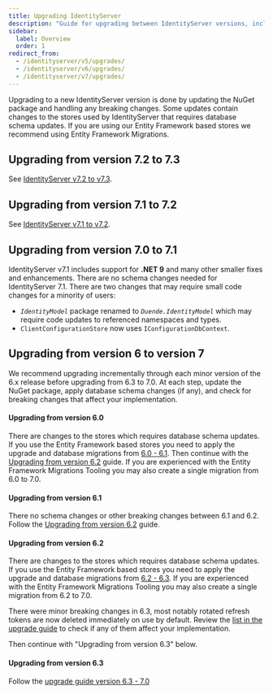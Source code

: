 ```yaml
---
title: Upgrading IdentityServer
description: "Guide for upgrading between IdentityServer versions, including instructions for database migrations, breaking changes, and version-specific upgrade paths."
sidebar:
  label: Overview
  order: 1
redirect_from:
  - /identityserver/v5/upgrades/
  - /identityserver/v6/upgrades/
  - /identityserver/v7/upgrades/
---
```



Upgrading to a new IdentityServer version is done by updating the NuGet package and handling any breaking
changes. Some updates contain changes to the stores used by IdentityServer that requires database
schema updates. If you are using our Entity Framework based stores we recommend using Entity Framework
Migrations.

## Upgrading from version 7.2 to 7.3

See [IdentityServer v7.2 to v7.3](/identityserver/upgrades/v7_2-to-v7_3.md).

## Upgrading from version 7.1 to 7.2

See [IdentityServer v7.1 to v7.2](/identityserver/upgrades/v7_1-to-v7_2.md).

## Upgrading from version 7.0 to 7.1

IdentityServer v7.1 includes support for **.NET 9** and many other smaller fixes and
enhancements. There are no schema changes needed for IdentityServer 7.1. There are two changes that may require small
code changes for a minority of users:

- *`IdentityModel`* package renamed to *`Duende.IdentityModel`* which may require code updates to referenced namespaces
  and types.
- `ClientConfigurationStore` now uses `IConfigurationDbContext`.

## Upgrading from version 6 to version 7

We recommend upgrading incrementally through each minor version of the 6.x release before upgrading from
6.3 to 7.0. At each step, update the NuGet package, apply database schema changes (if any), and check for
breaking changes that affect your implementation.

#### Upgrading from version 6.0

There are changes to the stores which requires database schema updates. If you use the Entity Framework
based stores you need to apply the upgrade and database migrations
from [6.0 - 6.1](/identityserver/upgrades/v6_0-to-v6_1.md). Then
continue with the [Upgrading from version 6.2](#upgrading-from-version-62) guide. If you are experienced with the Entity Framework
Migrations Tooling you may also create a single migration from 6.0 to 7.0.

#### Upgrading from version 6.1

There no schema changes or other breaking changes between 6.1 and 6.2.
Follow the [Upgrading from version 6.2](#upgrading-from-version-62) guide.

#### Upgrading from version 6.2

There are changes to the stores which requires database schema updates. If you use the Entity Framework
based stores you need to apply the upgrade and database migrations
from [6.2 - 6.3](/identityserver/upgrades/v6_2-to-v6_3.md). If you
are experienced with the Entity Framework Migrations Tooling you may also create a single migration from
6.2 to 7.0.

There were minor breaking changes in 6.3, most notably rotated refresh tokens are now deleted immediately
on use by default. Review
the [list in the upgrade guide](/identityserver/upgrades/v6_2-to-v6_3.md#step-4-breaking-changes) to check
if any of them affect your implementation.

Then continue with "Upgrading from version 6.3" below.

#### Upgrading from version 6.3

Follow the [upgrade guide version 6.3 - 7.0](/identityserver/upgrades/v6_3-to-v7_0.md)